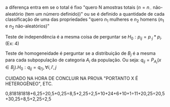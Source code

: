 a diferença entra em se o total é fixo "quero N amostras totais ($n=n_{\cdot\cdot}$ não-aleatório (tem um número definido))" ou se é definido a quantidade de cada classificação de uma das propriedades "quero $n_1$ mulheres e $n_2$ homens ($n_1$ e $n_2$ não-aleatórios)"

Teste de independência é a mesma coisa de perguntar se $H_0: p_{ij}=p_{\cdot j}*p_{i\cdot}$ (Ex: 4)

Teste de homogeneidade é perguntar se a distribuição de $B_j$ é a mesma para cada subpopulação de categoria $A_i$ da população. Ou seja: $q_{ij}=P_{A_i}(x \in B_j). H_0: q_{ij}=q_{i'j}, \forall i,i',j$ 

CUIDADO NA HORA DE CONCLUIR NA PROVA "PORTANTO X É HETEROGÊNEO", ETC.

0,818181818+6,25÷20,5+0,25÷8,5+2,25÷2,5+10+24+6+10+1÷11+20,25÷20,5+30,25÷8,5+2,25÷2,5